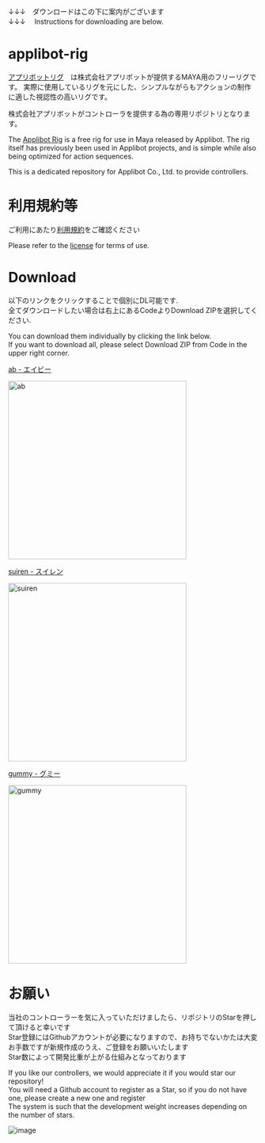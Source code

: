 ↓↓↓　ダウンロードはこの下に案内がございます\
↓↓↓　 Instructions for downloading are below.
　　
# applibot-rig
[アプリボットリグ](https://www.applibot.co.jp/recruit/3dadopt/3drig/)　は株式会社アプリボットが提供するMAYA用のフリーリグです。
実際に使用しているリグを元にした、シンプルながらもアクションの制作に適した視認性の高いリグです。

株式会社アプリボットがコントローラを提供する為の専用リポジトリとなります。

The [Applibot Rig](https://www.applibot.co.jp/en/3drig/) is a free rig for use in Maya released by Applibot.
The rig itself has previously been used in Applibot projects, and is simple while also being optimized for action sequences.

This is a dedicated repository for Applibot Co., Ltd. to provide controllers.



# 利用規約等
ご利用にあたり[利用規約](https://github.com/applibot-inc/applibot-rig/blob/main/LICENCE "利用規約")をご確認ください

Please refer to the [license](https://github.com/applibot-inc/applibot-rig/blob/main/LICENCE "license") for terms of use.


# Download
以下のリンクをクリックすることで個別にDL可能です.\
全てダウンロードしたい場合は右上にあるCodeよりDownload ZIPを選択してください.

You can download them individually by clicking the link below.\
If you want to download all, please select Download ZIP from Code in the upper right corner.

[ab - エイビー](https://github.com/applibot-inc/applibot-rig/raw/main/ApplibotRig/ab_rig_A.zip "ab - エイビー")

<img width="360" alt="ab" src="https://github.com/applibot-inc/applibot-rig/assets/97662281/e1971b51-5b87-40eb-85fa-defa0bdde5a2">

[suiren - スイレン](https://github.com/applibot-inc/applibot-rig/raw/main/ApplibotRig/ab_rig_B.zip "suiren - スイレン")

<img width="360" alt="suiren" src="https://github.com/applibot-inc/applibot-rig/assets/97662281/d929030f-59b5-495d-958e-3ef088a5c053">

[gummy - グミー](https://github.com/applibot-inc/applibot-rig/raw/main/ApplibotRig/ab_rig_C.zip "gummy - グミー")

<img width="360" alt="gummy" src="https://github.com/applibot-inc/applibot-rig/assets/97662281/ee63d23d-0125-49bd-95a5-15e01e03528e">

# お願い
当社のコントローラーを気に入っていただけましたら、リポジトリのStarを押して頂けると幸いです\
Star登録にはGithubアカウントが必要になりますので、お持ちでないかたは大変お手数ですが新規作成のうえ、ご登録をお願いいたします\
Star数によって開発比重が上がる仕組みとなっております

If you like our controllers, we would appreciate it if you would star our repository!\
You will need a Github account to register as a Star, so if you do not have one, please create a new one and register\
The system is such that the development weight increases depending on the number of stars.

![image](https://github.com/applibot-inc/applibot-rig/assets/97662281/6328a32f-8ec5-4b4d-980c-7da61619043b)



